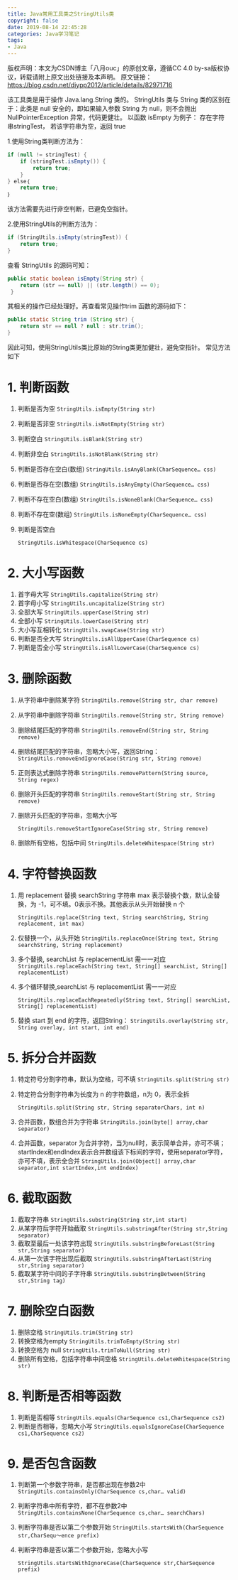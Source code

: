 ```yaml
---
title: Java常用工具类之StringUtils类
copyright: false
date: 2019-08-14 22:45:28
categories: Java学习笔记
tags:
- Java
---
```


版权声明：本文为CSDN博主「八月ouc」的原创文章，遵循CC 4.0 by-sa版权协议，转载请附上原文出处链接及本声明。
原文链接：https://blog.csdn.net/diypp2012/article/details/82971716



该工具类是用于操作 Java.lang.String 类的。
StringUtils 类与 String 类的区别在于：此类是 null 安全的，即如果输入参数 String 为 null，则不会抛出NullPointerException 异常，代码更健壮。
以函数 isEmpty 为例子：
存在字符串stringTest， 若该字符串为空，返回 true

1.使用String类判断方法为：

```java
if (null != stringTest) {
	if (stringTest.isEmpty()) {
		return true;
	}
} else｛
	return true;
｝
```

该方法需要先进行非空判断，已避免空指针。

2.使用StringUtils的判断方法为：

```java
if (StringUtils.isEmpty(stringTest)) {
	return true;
}
```

查看 StringUtils 的源码可知：

```java
public static boolean isEmpty(String str) {
	return (str == null) || (str.length() == 0);
 }
```

其相关的操作已经处理好。再查看常见操作trim 函数的源码如下：

```java
public static String trim (String str) {
    return str == null ? null : str.trim();
}
```

因此可知，使用StringUtils类比原始的String类更加健壮，避免空指针。
常见方法如下

<!--more-->

# 1. 判断函数

1. 判断是否为空
   `StringUtils.isEmpty(String str)`

2. 判断是否非空
   `StringUtils.isNotEmpty(String str)`

3. 判断空白
   `StringUtils.isBlank(String str)`
4. 判断非空白
   `StringUtils.isNotBlank(String str)`
5. 判断是否存在空白(数组)
   `StringUtils.isAnyBlank(CharSequence… css)`

6. 判断是否存在空(数组)
   `StringUtils.isAnyEmpty(CharSequence… css)`

7. 判断不存在空白(数组)
   `StringUtils.isNoneBlank(CharSequence… css)`

8. 判断不存在空(数组)
   `StringUtils.isNoneEmpty(CharSequence… css)`

9. 判断是否空白

   `StringUtils.isWhitespace(CharSequence cs)`

# 2. 大小写函数

1. 首字母大写
   `StringUtils.capitalize(String str)`
2. 首字母小写
   `StringUtils.uncapitalize(String str)`
3. 全部大写
   `StringUtils.upperCase(String str)`
4. 全部小写
   `StringUtils.lowerCase(String str)`
5. 大小写互相转化
   `StringUtils.swapCase(String str)`
6. 判断是否全大写
   `StringUtils.isAllUpperCase(CharSequence cs)`
7. 判断是否全小写
   `StringUtils.isAllLowerCase(CharSequence cs)`

# 3. 删除函数

1. 从字符串中删除某字符
   `StringUtils.remove(String str, char remove)`
2. 从字符串中删除字符串
   `StringUtils.remove(String str, String remove)`
3. 删除结尾匹配的字符串
   `StringUtils.removeEnd(String str, String remove)`
4. 删除结尾匹配的字符串，忽略大小写，返回String：
   `StringUtils.removeEndIgnoreCase(String str, String remove)`
5. 正则表达式删除字符串
   `StringUtils.removePattern(String source, String regex)`

6. 删除开头匹配的字符串
   `StringUtils.removeStart(String str, String remove)`

7. 删除开头匹配的字符串，忽略大小写

   `StringUtils.removeStartIgnoreCase(String str, String remove)`

8. 删除所有空格，包括中间
   `StringUtils.deleteWhitespace(String str)`

# 4. 字符替换函数

1. 用 replacement 替换 searchString 字符串
   max 表示替换个数，默认全替换，为 -1，可不填。0表示不换。其他表示从头开始替换 n 个

   `StringUtils.replace(String text, String searchString, String replacement, int max)`

2. 仅替换一个，从头开始
   `StringUtils.replaceOnce(String text, String searchString, String replacement)`

3. 多个替换, searchList 与 replacementList 需一一对应
   `StringUtils.replaceEach(String text, String[] searchList, String[] replacementList)`

4. 多个循环替换,searchList 与 replacementList 需一一对应

   `StringUtils.replaceEachRepeatedly(String text, String[] searchList, String[] replacementList)`

5. 替换 start 到 end 的字符，返回String：
   `StringUtils.overlay(String str, String overlay, int start, int end)`

# 5. 拆分合并函数

1. 特定符号分割字符串，默认为空格，可不填
   `StringUtils.split(String str)`

2. 特定符合分割字符串为长度为 n 的字符数组，n为 0，表示全拆

   `StringUtils.split(String str, String separatorChars, int n)`

3. 合并函数，数组合并为字符串
   `StringUtils.join(byte[] array,char separator)`

4. 合并函数，separator 为合并字符，当为null时，表示简单合并，亦可不填；startIndex和endIndex表示合并数组该下标间的字符，使用separator字符，亦可不填，表示全合并
   `StringUtils.join(Object[] array,char separator,int startIndex,int endIndex)`

# 6. 截取函数

1. 截取字符串
   `StringUtils.substring(String str,int start)`
2. 从某字符后字符开始截取
   `StringUtils.substringAfter(String str,String separator)`
3. 截取至最后一处该字符出现
   `StringUtils.substringBeforeLast(String str,String separator)`
4. 从第一次该字符出现后截取
   `StringUtils.substringAfterLast(String str,String separator)`
5. 截取某字符中间的子字符串
   `StringUtils.substringBetween(String str,String tag)`

# 7. 删除空白函数

1. 删除空格
   `StringUtils.trim(String str)`
2. 转换空格为empty
   `StringUtils.trimToEmpty(String str)`
3. 转换空格为 null
   `StringUtils.trimToNull(String str)`
4. 删除所有空格，包括字符串中间空格
   `StringUtils.deleteWhitespace(String str)`

# 8. 判断是否相等函数

1. 判断是否相等
   `StringUtils.equals(CharSequence cs1,CharSequence cs2)`
2. 判断是否相等，忽略大小写
   `StringUtils.equalsIgnoreCase(CharSequence cs1,CharSequence cs2)`

# 9. 是否包含函数

1. 判断第一个参数字符串，是否都出现在参数2中
   `StringUtils.containsOnly(CharSequence cs,char… valid)`

2. 判断字符串中所有字符，都不在参数2中
   `StringUtils.containsNone(CharSequence cs,char… searchChars)`

3. 判断字符串是否以第二个参数开始
   `StringUtils.startsWith(CharSequence str,CharSequ～ence prefix)`

4. 判断字符串是否以第二个参数开始，忽略大小写

   `StringUtils.startsWithIgnoreCase(CharSequence str,CharSequence prefix)`

